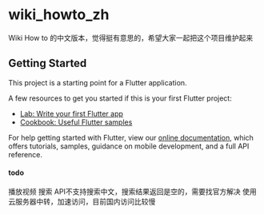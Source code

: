 # wiki_howto_zh

Wiki How to 的中文版本，觉得挺有意思的，希望大家一起把这个项目维护起来

## Getting Started

This project is a starting point for a Flutter application.

A few resources to get you started if this is your first Flutter project:

- [Lab: Write your first Flutter app](https://flutter.dev/docs/get-started/codelab)
- [Cookbook: Useful Flutter samples](https://flutter.dev/docs/cookbook)

For help getting started with Flutter, view our
[online documentation](https://flutter.dev/docs), which offers tutorials,
samples, guidance on mobile development, and a full API reference.

#### todo
播放视频
搜索 API不支持搜索中文，搜索结果返回是空的，需要找官方解决
使用云服务器中转，加速访问，目前国内访问比较慢
